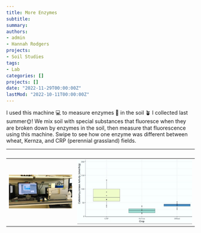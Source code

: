 ```yaml
---
title: More Enzymes
subtitle: 
summary: 
authors:
- admin
- Hannah Rodgers
projects: 
- Soil Studies
tags:
- Lab
categories: []
projects: []
date: "2022-11-29T00:00:00Z"
lastMod: "2022-10-11T00:00:00Z"
---
```

I used this machine 💻 to measure enzymes 🦠 in the soil 🪴 I collected last summer🌞! 
We mix soil with special substances that fluoresce when they are broken down by enzymes in the soil, 
then measure that fluorescence using this machine. Swipe to see how one enzyme was different between wheat, Kernza, 
and CRP (perennial grassland) fields.


              |   
:-------------------------:|:-------------------------:
![](./spit.png)  |  ![](./graph.png)
